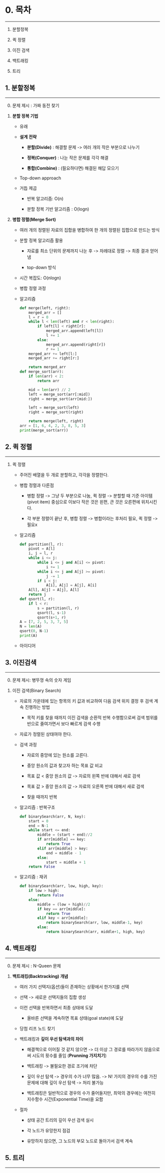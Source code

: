 # 0. 목차

---

1. 분할정복

2. 퀵 정렬

3. 이진 검색

4. 백트래킹

5. 트리

## 1. 분할정복

---

0. 문제 제시 : 가짜 동전 찾기

1. **분할 정복 기법**
   
   * 유래
   
   * **설계 전략**
     
     * **분할(Divide)** : 해결할 문제 -> 여러 개의 작은 부분으로 나누기
     
     * **정복(Conquer)** : 나눈 작은 문제를 각각 해결
     
     * **통합(Combine)** : (필요하다면) 해결된 해답 모으기
   
   * Top-down approach
   
   * 거듭 제곱
     
     * 반복 알고리즘: O(n)
     
     * 분할 정복 기반 알고리즘 : O(logn)

2. **병합 정렬(Merge Sort)**
   
   * 여러 개의 정렬된 자료의 집합을 병합하여 한 개의 정렬된 집합으로 만드는 방식
   
   * 분할 정복 알고리즘 활용
     
     * 자료를 최소 단위의 문제까지 나눈 후 -> 차례대로 정렬 -> 최종 결과 얻어냄
     
     * top-down 방식
   
   * 시간 복잡도: O(nlogn)
   
   * 병합 정렬 과정
   
   * 알고리즘
     
     ```python
     def merge(left, right):
         merged_arr = []
         l = r = 0
         while l < len(left) and r < len(right):
             if left[l] < right[r]:
                 merged_arr.append(left[l])
                 l += 1
             else:
                 merged_arr.append(right[r])
                 r += 1
         merged_arr += left[l:]
         merged_arr += right[r:]
     
         return merged_arr
     def merge_sort(arr):
         if len(arr) < 2:
             return arr
     
         mid = len(arr) // 2
         left = merge_sort(arr[:mid])
         right = merge_sort(arr[mid:])
     
         left = merge_sort(left)
         right = merge_sort(right)
     
         return merge(left, right)
     arr = [1, 6, 4, 2, 3, 8, 5, 3]
     print(merge_sort(arr))
     ```

## 2. 퀵 정렬

---

1. 퀵 정렬
   
   * 주어진 배열을 두 개로 분할하고, 각각을 정렬한다.
   
   * 병합 정렬과 다른점
     
     * 병합 정렬 -> 그냥 두 부분으로 나눔, 퀵 정렬 -> 분할할 때 기준 아이템(pivot item) 중심으로 이보다 작은 것은 왼편, 큰 것은 오른편에 위치시킨다.
     
     * 각 부분 정렬이 끝난 후, 병합 정렬 -> 병합이라는 후처리 필요, 퀵 정렬 -> 필요x
   
   * 알고리즘
     
     ```python
     def partition(l, r):
         pivot = A[l]
         i, j = l, r
         while i <= j:
             while i <= j and A[i] <= pivot:
                 i += 1
             while i <= j and A[j] >= pivot:
                 j -= 1
             if i < j:
                 A[i], A[j] = A[j], A[i]
         A[l], A[j] = A[j], A[l]
         return j
     def qsort(l, r):
         if l < r:
             s = partition(l, r)
             qsort(l, s-1)
             qsort(s+1, r)
     A = [7, 2, 5, 3, 7, 5]
     N = len(A)
     qsort(0, N-1)
     print(A)
     ```
   
   * 아이디어

## 3. 이진검색

---

0. 문제 제시: 병뚜껑 속의 숫자 게임

1. 이진 검색(Binary Search)
   
   * 자료의 가운데에 있는 항목의 키 값과 비교하여 다음 검색 위치 결정 후 검색 계속 진행하는 방법
     
     * 목적 키를 찾을 때까지 이진 검색을 순환적 반복 수행함으로써 검색 범위를 반으로 줄여가면서 보다 빠르게 검색 수행
   
   * 자료가 정렬된 상태여야 한다.
   
   * 검색 과정
     
     * 자료의 중앙에 있는 원소를 고른다.
     
     * 중앙 원소의 값과 찾고자 하는 목표 값 비교
     
     * 목표 값 < 중앙 원소의 값 -> 자료의 왼쪽 반에 대해서 새로 검색
     
     * 목표 값 > 중앙 원소의 값 -> 자료의 오른쪽 반에 대해서 새로 검색
     
     * 찾을 때까지 반복
   
   * 알고리즘 : 반복구조
     
     ```python
     def binarySearch(arr, N, key):
         start = 0
         end = N-1
         while start <= end:
             middle = (start + end)//2
             if arr[middle] == key:
                 return True
             elif arr[middle] > key:
                 end = middle - 1
             else:
                 start = middle + 1
         return False
     ```
   
   * 알고리즘 : 재귀
     
     ```python
     def binarySearch(arr, low, high, key):
         if low > high:
             return False
         else:
             middle = (low + high)//2
             if key == arr[middle]:
                 return True
             elif key < arr[middle]:
                 return binarySearch(arr, low, middle-1, key)
             else:
                 return binarySearch(arr, middle+1, high, key)
     ```

## 4. 백트래킹

---

0. 문제 제시 : N-Queen 문제

1. **백트래킹(Backtracking) 개념**
   
   * 여러 가지 선택지(옵션)들이 존재하는 상황에서 한가지를 선택
   
   * 선택 -> 새로운 선택지들의 집합 생성
   
   * 이런 선택을 반복하면서 최종 상태에 도달
     
     * 올바른 선택을 계속하면 목표 상태(goal state)에 도달
   
   * 당첨 리프 노드 찾기
   
   * 백트래킹과 **깊이 우선 탐색과의 차이**
     
     * 해결책으로 이어질 것 같지 않으면 -> 더 이상 그 경로를 따라가지 않음으로써 시도의 횟수를 줄임 (**Prunning 가지치기**)
     
     * 백트래킹 -> 불필요한 경로 조기에 차단
     
     * 깊이 우선 탐색 -> 경우의 수가 너무 많음. -> N! 가지의 경우의 수를 가진 문제에 대해 깊이 우선 탐색 -> 처리 불가능
     
     * 백트래킹은 일반적으로 경우의 수가 줄어들지만, 최악의 경우에는 여전히 지수함수 시간(Exponential Time)을 요함
   
   * 절차
     
     * 상태 공간 트리의 깊이 우선 검색 실시
     
     * 각 노드가 유망한지 점검
     
     * 유망하지 않으면, 그 노드의 부모 노드로 돌아가서 검색 계속



## 5. 트리

----



